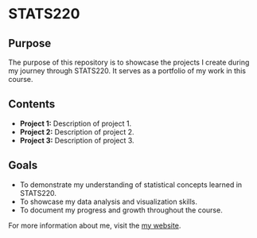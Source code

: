 # STATS220

## Purpose
The purpose of this repository is to showcase the projects I create during my journey through STATS220. It serves as a portfolio of my work in this course.

## Contents
- **Project 1:** Description of project 1.
- **Project 2:** Description of project 2.
- **Project 3:** Description of project 3.

## Goals
- To demonstrate my understanding of statistical concepts learned in STATS220.
- To showcase my data analysis and visualization skills.
- To document my progress and growth throughout the course.

For more information about me, visit the [my website](https://www.youtube.com/watch?v=dQw4w9WgXcQ).
